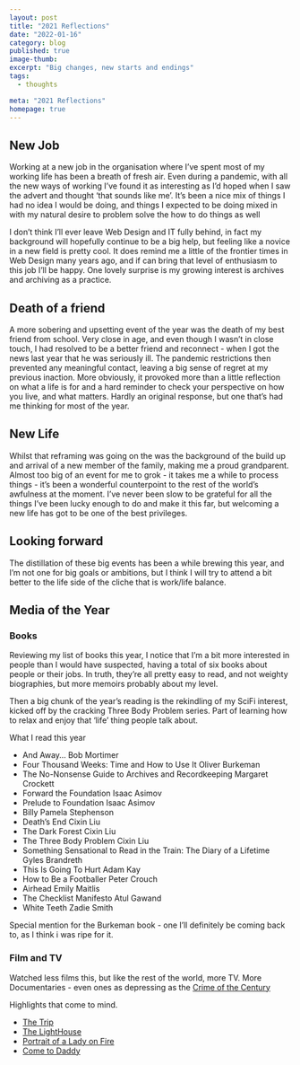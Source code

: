 ```yaml
---
layout: post
title: "2021 Reflections"
date: "2022-01-16"
category: blog
published: true
image-thumb:
excerpt: "Big changes, new starts and endings"
tags:
  - thoughts

meta: "2021 Reflections"
homepage: true
---
```


## New Job

Working at a new job in the organisation where I’ve spent most of my working life has been a breath of fresh air. Even during a pandemic, with all the new ways of working I’ve found it as interesting as I’d hoped when I saw the advert and thought ‘that sounds like me’. It’s been a nice mix of things I had no idea I would be doing, and things I expected to be doing mixed in with my natural desire to problem solve the how to do things as well

I don’t think I’ll ever leave Web Design and IT fully behind, in fact my background will hopefully continue to be a big help, but feeling like a novice in a new field is pretty cool. It does remind me a little of the frontier times in Web Design many years ago, and if can bring that level of enthusiasm to this job I’ll be happy. One lovely surprise is my growing interest is archives and archiving as a practice.

## Death of a friend

A more sobering and upsetting event of the year was the death of my best friend from school. Very close in age, and even though I wasn’t in close touch, I had resolved to be a better friend and reconnect - when I got the news last year that he was seriously ill. The pandemic restrictions then prevented any meaningful contact, leaving a big sense of regret at my previous inaction. More obviously, it provoked more than a little reflection on what a life is for and a hard reminder to check your perspective on how you live, and what matters. Hardly an original response, but one that’s had me thinking for most of the year.

## New Life

Whilst that reframing was going on the was the background of the build up and arrival of a new member of the family, making me a proud grandparent. Almost too big of an event for me to grok - it takes me a while to process things - it’s been a wonderful counterpoint to the rest of the world’s awfulness at the moment. I’ve never been slow to be grateful for all the things I’ve been lucky enough to do and make it this far, but welcoming a new life has got to be one of the best privileges.

## Looking forward

The distillation of these big events has been a while brewing this year, and I’m not one for big goals or ambitions, but I think I will try to attend a bit better to the life side of the cliche that is work/life balance. 

## Media of the Year

### Books

Reviewing my list of books this year, I notice that I’m a bit more interested in people than I would have suspected, having a total of six books about people or their jobs. In truth, they’re all pretty easy to read, and not weighty biographies, but more memoirs probably about my level.

Then a big chunk of the year’s reading is the rekindling of my SciFi interest, kicked off by the cracking Three Body Problem series. Part of learning how to relax and enjoy that ‘life’ thing people talk about.

What I read this year

- And Away… Bob Mortimer
- Four Thousand Weeks: Time and How to Use It Oliver Burkeman
- The No-Nonsense Guide to Archives and Recordkeeping Margaret Crockett
- Forward the Foundation Isaac Asimov
- Prelude to Foundation Isaac Asimov
- Billy Pamela Stephenson
- Death’s End Cixin Liu
- The Dark Forest Cixin Liu
- The Three Body Problem Cixin Liu
- Something Sensational to Read in the Train: The Diary of a Lifetime Gyles Brandreth
- This Is Going To Hurt Adam Kay
- How to Be a Footballer Peter Crouch
- Airhead Emily Maitlis
- The Checklist Manifesto Atul Gawand
- White Teeth Zadie Smith

Special mention for the Burkeman book - one I’ll definitely be coming back to, as I think i was ripe for it.

### Film and TV

Watched less films this, but like the rest of the world, more TV. More Documentaries - even ones as depressing as the [Crime of the Century](https://letterboxd.com/mearso/film/the-crime-of-the-century-2021/)

Highlights that come to mind.

- [The Trip][trip]
- [The LightHouse][light]
- [Portrait of a Lady on Fire][lady]
- [Come to Daddy][daddy]

[trip]: https://boxd.it/sAfm
[light]: https://boxd.it/icFU
[lady]: https://boxd.it/jkPq
[daddy]: https://boxd.it/lAqK
